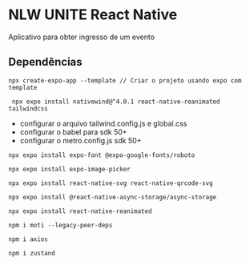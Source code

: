 # NLW UNITE React Native
Aplicativo para obter ingresso de um evento

## Dependências

```
npx create-expo-app --template // Criar o projeto usando expo com template
```

```
 npx expo install nativewind@^4.0.1 react-native-reanimated tailwindcss
```

- configurar o arquivo tailwind.config.js e global.css
- configurar o babel para sdk 50+
- configurar o metro.config.js sdk 50+

```
npx expo install expo-font @expo-google-fonts/roboto
```

```
npx expo install expo-image-picker
```

```
npx expo install react-native-svg react-native-qrcode-svg
```

```
npx expo install @react-native-async-storage/async-storage
```

```
npx expo install react-native-reanimated
```

```
npm i moti --legacy-peer-deps
```

```
npm i axios
```

```
npm i zustand
```
